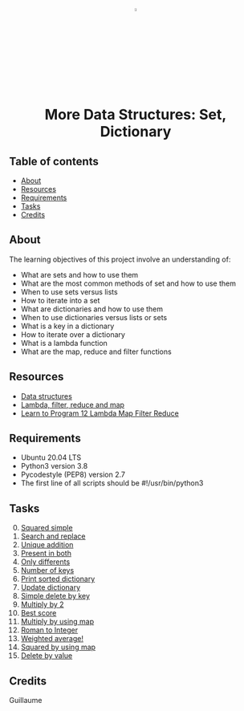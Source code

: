 <div align="center">

<a href="https://www.python.org/">
<img src="https://upload.wikimedia.org/wikipedia/commons/thumb/1/1f/Python_logo_01.svg/800px-Python_logo_01.svg.png" alt="Python Language" width=4% heigth=4% />
</a>
<h1> More Data Structures: Set, Dictionary </h1>

</div>

## Table of contents
* [About](#about)
* [Resources](#resources)
* [Requirements](#requirements)
* [Tasks](#tasks)
* [Credits](#credits)

## About
The learning objectives of this project involve an understanding of:
* What are sets and how to use them
* What are the most common methods of set and how to use them
* When to use sets versus lists
* How to iterate into a set
* What are dictionaries and how to use them
* When to use dictionaries versus lists or sets
* What is a key in a dictionary
* How to iterate over a dictionary
* What is a lambda function
* What are the map, reduce and filter functions

## Resources
* [Data structures](https://docs.python.org/3/tutorial/datastructures.html)
* [Lambda, filter, reduce and map](https://python-course.eu/advanced-python/lambda-filter-reduce-map.php)
* [Learn to Program 12 Lambda Map Filter Reduce](https://youtu.be/1GAC6KQUPeg)

## Requirements
* Ubuntu 20.04 LTS
* Python3 version 3.8
* Pycodestyle (PEP8) version 2.7
* The first line of all scripts should be #!/usr/bin/python3

## Tasks
0. [Squared simple](0-square_matrix_simple.py)
1. [Search and replace](1-search_replace.py)
2. [Unique addition](2-uniq_add.py)
3. [Present in both](3-common_elements.py)
4. [Only differents](4-only_diff_elements.py)
5. [Number of keys](5-number_keys.py)
6. [Print sorted dictionary](6-print_sorted_dictionary.py)
7. [Update dictionary](7-update_dictionary.py)
8. [Simple delete by key](8-simple_delete.py)
9. [Multiply by 2](9-multiply_by_2.py)
10. [Best score](10-best_score.py)
11. [Multiply by using map](11-multiply_list_map.py)
12. [Roman to Integer](12-roman_to_int.py)
13. [Weighted average!](100-weight_average.py)
14. [Squared by using map](101-square_matrix_map.py)
15. [Delete by value](102-complex_delete.py)

## Credits
Guillaume